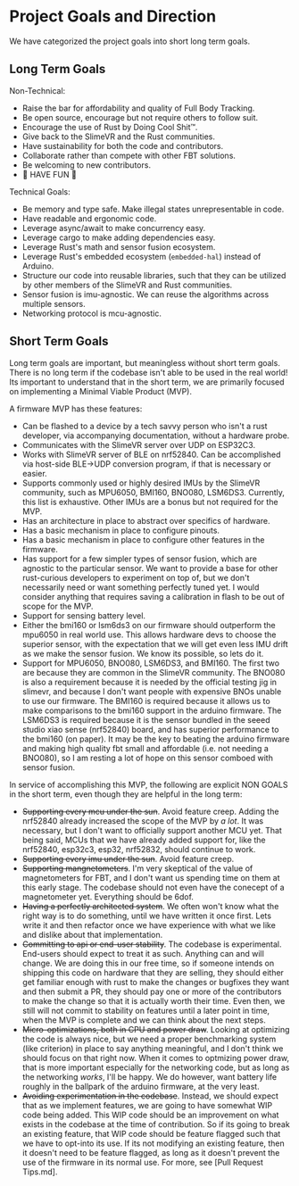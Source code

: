 # Project Goals and Direction

We have categorized the project goals into short long term goals.

## Long Term Goals
Non-Technical:
* Raise the bar for affordability and quality of Full Body Tracking.
* Be open source, encourage but not require others to follow suit.
* Encourage the use of Rust by Doing Cool Shit™.
* Give back to the SlimeVR and the Rust communities.
* Have sustainability for both the code and contributors. 
* Collaborate rather than compete with other FBT solutions.
* Be welcoming to new contributors.
* 🦀 HAVE FUN 🦀

Technical Goals:
* Be memory and type safe. Make illegal states unrepresentable in code.
* Have readable and ergonomic code.
* Leverage async/await to make concurrency easy.
* Leverage cargo to make adding dependencies easy.
* Leverage Rust's math and sensor fusion ecosystem.
* Leverage Rust's embedded ecosystem (`embedded-hal`) instead of Arduino.
* Structure our code into reusable libraries, such that they can be utilized by other
  members of the SlimeVR and Rust communities.
* Sensor fusion is imu-agnostic. We can reuse the algorithms across multiple sensors.
* Networking protocol is mcu-agnostic.

## Short Term Goals
Long term goals are important, but meaningless without short term goals. There is no
long term if the codebase isn't able to be used in the real world! Its important to
understand that in the short term, we are primarily focused on implementing a Minimal
Viable Product (MVP).

A firmware MVP has these features:
* Can be flashed to a device by a tech savvy person who isn't a rust developer, via
  accompanying documentation, without a hardware probe.
* Communicates with the SlimeVR server over UDP on ESP32C3. 
* Works with SlimeVR server of BLE on nrf52840. Can be accomplished via host-side
  BLE->UDP conversion program, if that is necessary or easier.
* Supports commonly used or highly desired IMUs by the SlimeVR community, such as
  MPU6050, BMI160, BNO080, LSM6DS3. Currently, this list is exhaustive. Other IMUs are
  a bonus but not required for the MVP.
* Has an architecture in place to abstract over specifics of hardware.
* Has a basic mechanism in place to configure pinouts.
* Has a basic mechanism in place to configure other features in the firmware.
* Has support for a few simpler types of sensor fusion, which are agnostic to the
  particular sensor. We want to provide a base for other rust-curious developers to
  experiment on top of, but we don't necessarily need or want something perfectly tuned
  yet. I would consider anything that requires saving a calibration in flash to be out
  of scope for the MVP.
* Support for sensing battery level.
* Either the bmi160 or lsm6ds3 on our firmware should outperform the mpu6050 in real
  world use. This allows hardware devs to choose the superior sensor, with the
  expectation that we will get even less IMU drift as we make the sensor fusion. We know
  its possible, so lets do it.
* Support for MPU6050, BNO080, LSM6DS3, and BMI160. The first two are because they are
  common in the SlimeVR community. The BNO080 is also a requirement because it is needed
  by the official testing jig in slimevr, and because I don't want people with expensive
  BNOs unable to use our firmware. The BMI160 is required because it allows us to make
  comparisons to the bmi160 support in the arduino firmware. The LSM6DS3 is required
  because it is the sensor bundled in the seeed studio xiao sense (nrf52840) board, and
  has superior performance to the bmi160 (on paper). It may be the key to beating the
  arduino firmware and making high quality fbt small and affordable (i.e. not needing
  a BNO080), so I am resting a lot of hope on this sensor comboed with sensor fusion.

In service of accomplishing this MVP, the following are explicit NON GOALS in the short
term, even though they are helpful in the long term:
* ~~Supporting every mcu under the sun~~. Avoid feature creep. Adding the nrf52840
  already increased the scope of the MVP by *a lot*. It was necessary, but I don't want
  to officially support another MCU yet. That being said, MCUs that we have already
  added support for, like the nrf52840, esp32c3, esp32, nrf52832, should continue to
  work.
* ~~Supporting every imu under the sun~~. Avoid feature creep. 
* ~~Supporting mangnetometers~~. I'm very skeptical of the value of magnetometers for
  FBT, and I don't want us spending time on them at this early stage. The codebase
  should not even have the conecept of a magnetometer yet. Everything should be 6dof.
* ~~Having a perfectly architected system~~. We often won't know what the right way is
  to do something, until we have written it once first. Lets write it and then refactor
  once we have experience with what we like and dislike about that implementation.
* ~~Committing to api or end-user stability~~. The codebase is experimental. End-users
  should expect to treat it as such. Anything can and will change. We are doing this in
  our free time, so if someone intends on shipping this code on hardware that they are
  selling, they should either get familiar enough with rust to make the changes or
  bugfixes they want and then submit a PR, they should pay one or more of the
  contributors to make the change so that it is actually worth their time. Even then,
  we still will not commit to stability on features until a later point in time, when
  the MVP is complete and we can think about the next steps.
* ~~Micro-optimizations, both in CPU and power draw~~. Looking at optimizing the code is
  always nice, but we need a proper benchmarking system (like criterion) in place to
  say anything meaningful, and I don't think we should focus on that right now. When it
  comes to optmizing power draw, that is more important especially for the networking
  code, but as long as the networking *works*, I'll be happy. We do however, want
  battery life roughly in the ballpark of the arduino firmware, at the very least.
* ~~Avoiding experimentation in the codebase~~. Instead, we should expect that as we
  implement features, we are going to have somewhat WIP code being added. This WIP code
  should be an improvement on what exists in the codebase at the time of contribution.
  So if its going to break an existing feature, that WIP code should be feature flagged
  such that we have to opt-into its use. If its not modifying an existing feature, then
  it doesn't need to be feature flagged, as long as it doesn't prevent the use of the
  firmware in its normal use. For more, see [Pull Request Tips.md].
